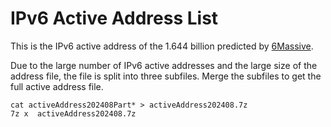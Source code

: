 # IPv6 Active Address List
This is the IPv6 active address of the 1.644 billion predicted by [6Massive](https://github.com/KeenoHao/6Massive.git).

Due to the large number of IPv6 active addresses and the large size of the address file, the file is split into three subfiles. Merge the subfiles to get the full active address file.

```
cat activeAddress202408Part* > activeAddress202408.7z
7z x  activeAddress202408.7z
```
